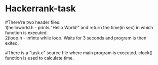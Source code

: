 # Hackerrank-task

#There're two header files: <br/>
1)helloworld.h - prints "Hello World!" and return the time(in sec) in which function is executed.<br/>
2)loop.h - infinte while loop. Waits for 3 seconds and program is then exited.

#There is a "task.c" source file where main program is executed. clock() function is used to calculate time.
